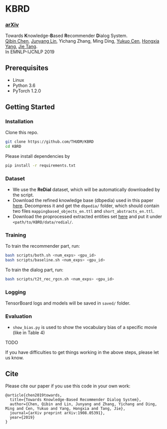 # KBRD

### [arXiv](https://arxiv.org/abs/1908.05391)

Towards **K**nowledge-**B**ased **R**ecommender **D**ialog System.<br>
[Qibin Chen](https://www.qibin.ink), [Junyang Lin](https://justinlin610.github.io), Yichang Zhang, Ming Ding, [Yukuo Cen](https://sites.google.com/view/yukuocen), [Hongxia Yang](https://sites.google.com/site/hystatistics/home), [Jie Tang](http://keg.cs.tsinghua.edu.cn/jietang/).<br>
In EMNLP-IJCNLP 2019

## Prerequisites

- Linux
- Python 3.6
- PyTorch 1.2.0

## Getting Started

### Installation

Clone this repo.

```bash
git clone https://github.com/THUDM/KBRD
cd KBRD
```

Please install dependencies by

```bash
pip install -r requirements.txt
```

### Dataset

- We use the **ReDial** dataset, which will be automatically downloaded by the script.
- Download the refined knowledge base (dbpedia) used in this paper [here](https://cloud.tsinghua.edu.cn/f/6af126bdccc44352bfee/?dl=1). Decompress it and get the `dbpedia/` folder, which should contain two files `mappingbased_objects_en.ttl` and `short_abstracts_en.ttl`.
- Download the proprocessed extracted entities set [here](https://cloud.tsinghua.edu.cn/f/88ac4b7eab6c416ca74f/?dl=1) and put it under `<path/to/KBRD/data/redial/`.

### Training

To train the recommender part, run:

```bash
bash scripts/both.sh <num_exps> <gpu_id>
bash scripts/baseline.sh <num_exps> <gpu_id>
```

To train the dialog part, run:

```bash
bash scripts/t2t_rec_rgcn.sh <num_exps> <gpu_id>
```

### Logging

TensorBoard logs and models will be saved in `saved/` folder.

### Evaluation

- `show_bias.py` is used to show the vocabulary bias of a specific movie (like in Table 4)

TODO

If you have difficulties to get things working in the above steps, please let us know.

## Cite

Please cite our paper if you use this code in your own work:

```
@article{chen2019towards,
  title={Towards Knowledge-Based Recommender Dialog System},
  author={Chen, Qibin and Lin, Junyang and Zhang, Yichang and Ding, Ming and Cen, Yukuo and Yang, Hongxia and Tang, Jie},
  journal={arXiv preprint arXiv:1908.05391},
  year={2019}
}
```
